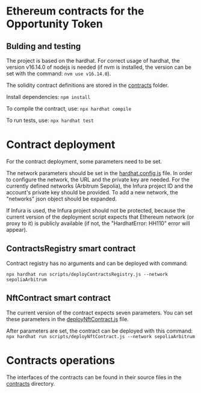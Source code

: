# Ethereum contracts for the Opportunity Token

## Bulding and testing

The project is based on the hardhat. For correct usage of hardhat, the version v16.14.0 of nodejs is needed (if nvm is installed, the version can be set with the command: `nvm use v16.14.0`).

The solidity contract definitions are stored in the [contracts](nft-contract/contracts) folder.

Install dependencies:
`npm install`

To compile the contract, use: 
`npx hardhat compile`

To run tests, use:
`npx hardhat test`

# Contract deployment

For the contract deployment, some parameters need to be set.  

The network parameters should be set in the [hardhat.config.js](hardhat.config.js) file. In order to configure the network, the URL and the private key are needed. For the currently defined networks (Arbitrum Sepolia), the Infura project ID and the account's private key should be provided.
To add a new network, the "networks" json object should be expanded.


If Infura is used, the Infura project should not be protected, because the current version of the deployment script expects that Ethereum network (or proxy to it) is publicly available (if not, the "HardhatError: HH110" error will appear).   

## ContractsRegistry smart contract

Contract registry has no arguments and can be deployed with command:

`npx hardhat run scripts/deployContractsRegistry.js --network sepoliaArbitrum`

## NftContract smart contract

The current version of the contract expects seven parameters. You can set these parameters in the [deployNftContract.js](nft-contract/scripts/deployNftContract.js) file.  

After parameters are set, the contract can be deployed with this command:
`npx hardhat run scripts/deployNftContract.js --network sepoliaArbitrum`

# Contracts operations

The interfaces of the contracts can be found in their source files in the [contracts](nft-contract/contracts) directory.

